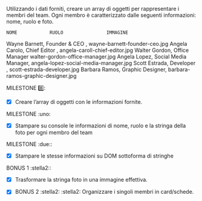 Utilizzando i dati forniti, creare un array di oggetti per rappresentare i membri del team.
Ogni membro è caratterizzato dalle seguenti informazioni: nome, ruolo e foto.

    NOME            RUOLO                IMMAGINE
Wayne Barnett,	Founder & CEO	,        wayne-barnett-founder-ceo.jpg
Angela Carolo,  Chief Editor	,        angela-caroll-chief-editor.jpg
Walter Gordon,	Office Manager	        walter-gordon-office-manager.jpg
Angela Lopez,	Social Media Manager,	angela-lopez-social-media-manager.jpg
Scott Estrada,	Developer	   ,         scott-estrada-developer.jpg
Barbara Ramos,	Graphic Designer,	    barbara-ramos-graphic-designer.jpg


MILESTONE :zero::
- [x] Creare l’array di oggetti con le informazioni fornite.

MILESTONE :uno:
- [x] Stampare su console le informazioni di nome, ruolo e la stringa della foto per ogni membro del team

MILESTONE :due::
 - [x] Stampare le stesse informazioni su DOM sottoforma di stringhe

 BONUS 1 :stella2::
- [x] Trasformare la stringa foto in una immagine effettiva.


- [x] BONUS 2 :stella2: :stella2:
Organizzare i singoli membri in card/schede.
